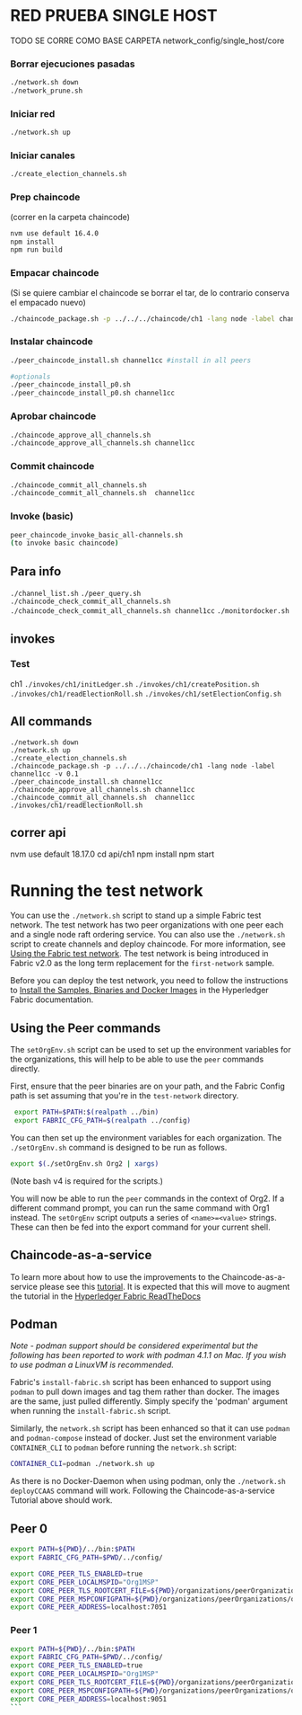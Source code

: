 # RED PRUEBA SINGLE HOST

TODO SE CORRE COMO BASE CARPETA network_config/single_host/core

### Borrar ejecuciones pasadas
```bash
./network.sh down
./network_prune.sh
```

### Iniciar red
```bash
./network.sh up 
```

### Iniciar canales
```bash
./create_election_channels.sh

```

### Prep chaincode 
(correr en la carpeta chaincode)
```bash
nvm use default 16.4.0
npm install
npm run build
```

### Empacar chaincode
(Si se quiere cambiar el chaincode se borrar el tar, de lo contrario conserva el empacado nuevo)
```bash
./chaincode_package.sh -p ../../../chaincode/ch1 -lang node -label channel1cc -v 0.1 
```


### Instalar chaincode
```bash
./peer_chaincode_install.sh channel1cc #install in all peers

#optionals
./peer_chaincode_install_p0.sh
./peer_chaincode_install_p0.sh channel1cc

```

### Aprobar chaincode
```bash
./chaincode_approve_all_channels.sh
./chaincode_approve_all_channels.sh channel1cc

```

### Commit chaincode
```bash
./chaincode_commit_all_channels.sh
./chaincode_commit_all_channels.sh  channel1cc

```


### Invoke (basic)
```bash
peer_chaincode_invoke_basic_all-channels.sh
(to invoke basic chaincode)

```

## Para info
```./channel_list.sh```
```./peer_query.sh```
```./chaincode_check_commit_all_channels.sh``` 
```./chaincode_check_commit_all_channels.sh channel1cc```
```./monitordocker.sh```

## invokes

### Test
    
ch1
```./invokes/ch1/initLedger.sh```
```./invokes/ch1/createPosition.sh```
```./invokes/ch1/readElectionRoll.sh``` 
```./invokes/ch1/setElectionConfig.sh``` 


## All commands
```
./network.sh down
./network.sh up
./create_election_channels.sh
./chaincode_package.sh -p ../../../chaincode/ch1 -lang node -label channel1cc -v 0.1 
./peer_chaincode_install.sh channel1cc
./chaincode_approve_all_channels.sh channel1cc
./chaincode_commit_all_channels.sh  channel1cc
./invokes/ch1/readElectionRoll.sh
```
## correr api
nvm use default 18.17.0
cd api/ch1
npm install
npm start




# Running the test network

You can use the `./network.sh` script to stand up a simple Fabric test network. The test network has two peer organizations with one peer each and a single node raft ordering service. You can also use the `./network.sh` script to create channels and deploy chaincode. For more information, see [Using the Fabric test network](https://hyperledger-fabric.readthedocs.io/en/latest/test_network.html). The test network is being introduced in Fabric v2.0 as the long term replacement for the `first-network` sample.

Before you can deploy the test network, you need to follow the instructions to [Install the Samples, Binaries and Docker Images](https://hyperledger-fabric.readthedocs.io/en/latest/install.html) in the Hyperledger Fabric documentation.

## Using the Peer commands

The `setOrgEnv.sh` script can be used to set up the environment variables for the organizations, this will help to be able to use the `peer` commands directly.

First, ensure that the peer binaries are on your path, and the Fabric Config path is set assuming that you're in the `test-network` directory.

```bash
 export PATH=$PATH:$(realpath ../bin)
 export FABRIC_CFG_PATH=$(realpath ../config)
```

You can then set up the environment variables for each organization. The `./setOrgEnv.sh` command is designed to be run as follows.

```bash
export $(./setOrgEnv.sh Org2 | xargs)
```

(Note bash v4 is required for the scripts.)

You will now be able to run the `peer` commands in the context of Org2. If a different command prompt, you can run the same command with Org1 instead.
The `setOrgEnv` script outputs a series of `<name>=<value>` strings. These can then be fed into the export command for your current shell.

## Chaincode-as-a-service

To learn more about how to use the improvements to the Chaincode-as-a-service please see this [tutorial](./test-network/../CHAINCODE_AS_A_SERVICE_TUTORIAL.md). It is expected that this will move to augment the tutorial in the [Hyperledger Fabric ReadTheDocs](https://hyperledger-fabric.readthedocs.io/en/release-2.4/cc_service.html)


## Podman

*Note - podman support should be considered experimental but the following has been reported to work with podman 4.1.1 on Mac. If you wish to use podman a LinuxVM is recommended.*

Fabric's `install-fabric.sh` script has been enhanced to support using `podman` to pull down images and tag them rather than docker. The images are the same, just pulled differently. Simply specify the 'podman' argument when running the `install-fabric.sh` script. 

Similarly, the `network.sh` script has been enhanced so that it can use `podman` and `podman-compose` instead of docker. Just set the environment variable `CONTAINER_CLI` to `podman` before running the `network.sh` script:

```bash
CONTAINER_CLI=podman ./network.sh up
```

As there is no Docker-Daemon when using podman, only the `./network.sh deployCCAAS` command will work. Following the Chaincode-as-a-service Tutorial above should work. 

## Peer 0

```bash
export PATH=${PWD}/../bin:$PATH
export FABRIC_CFG_PATH=$PWD/../config/

export CORE_PEER_TLS_ENABLED=true
export CORE_PEER_LOCALMSPID="Org1MSP"
export CORE_PEER_TLS_ROOTCERT_FILE=${PWD}/organizations/peerOrganizations/org1.voting_system.com/peers/peer0.org1.voting_system.com/tls/ca.crt
export CORE_PEER_MSPCONFIGPATH=${PWD}/organizations/peerOrganizations/org1.voting_system.com/users/Admin@org1.voting_system.com/msp
export CORE_PEER_ADDRESS=localhost:7051
```

### Peer 1
````bash
export PATH=${PWD}/../bin:$PATH
export FABRIC_CFG_PATH=$PWD/../config/
export CORE_PEER_TLS_ENABLED=true
export CORE_PEER_LOCALMSPID="Org1MSP"
export CORE_PEER_TLS_ROOTCERT_FILE=${PWD}/organizations/peerOrganizations/org1.voting_system.com/peers/peer1.org1.voting_system.com/tls/ca.crt
export CORE_PEER_MSPCONFIGPATH=${PWD}/organizations/peerOrganizations/org1.voting_system.com/users/Admin@org1.voting_system.com/msp
export CORE_PEER_ADDRESS=localhost:9051
```

